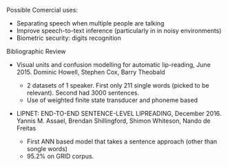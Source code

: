 Possible Comercial uses:
  * Separating speech when multiple people are talking
  * Improve speech-to-text inference (particularly in in noisy environments)
  * Biometric security: digits recognition

Bibliographic Review
 * Visual units and confusion modelling for automatic lip-reading, June 2015. Dominic Howell, Stephen Cox, Barry Theobald
   * 2 datasets of 1 speaker. First only 211 single words (picked to be relevant). Second had 3000 sentences.
   * Use of weighted finite state transducer and phoneme based 
  
 * LIPNET: END-TO-END SENTENCE-LEVEL LIPREADING, December 2016. Yannis M. Assael, Brendan Shillingford, Shimon Whiteson, Nando de Freitas
   * First ANN based model that takes a sentence approach (other than songle words)
   * 95.2% on GRID corpus.
   
 
